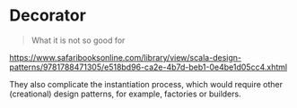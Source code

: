 # Decorator

> What it is not so good for

https://www.safaribooksonline.com/library/view/scala-design-patterns/9781788471305/e518bd96-ca2e-4b7d-beb1-0e4be1d05cc4.xhtml

They also complicate the instantiation process, which would require other (creational) design patterns, for example, factories or builders.
